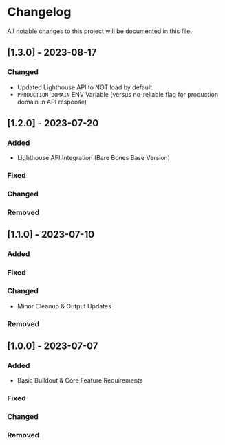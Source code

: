 # Changelog

All notable changes to this project will be documented in this file.

## [1.3.0] - 2023-08-17

### Changed

- Updated Lighthouse API to NOT load by default.
- `PRODUCTION_DOMAIN` ENV Variable (versus no-reliable flag for production domain in API response)

## [1.2.0] - 2023-07-20

### Added

- Lighthouse API Integration (Bare Bones Base Version)

### Fixed

### Changed

### Removed

## [1.1.0] - 2023-07-10

### Added

### Fixed

### Changed

- Minor Cleanup & Output Updates

### Removed

## [1.0.0] - 2023-07-07

### Added

- Basic Buildout & Core Feature Requirements

### Fixed

### Changed

### Removed